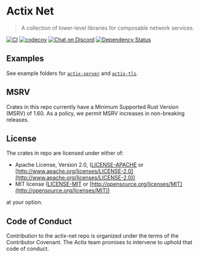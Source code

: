 # Actix Net

> A collection of lower-level libraries for composable network services.

[![CI](https://github.com/actix/actix-net/actions/workflows/ci.yml/badge.svg?event=push&style=flat-square)](https://github.com/actix/actix-net/actions/workflows/ci.yml)
[![codecov](https://codecov.io/gh/actix/actix-net/branch/master/graph/badge.svg)](https://codecov.io/gh/actix/actix-net)
[![Chat on Discord](https://img.shields.io/discord/771444961383153695?label=chat&logo=discord)](https://discord.gg/NWpN5mmg3x)
[![Dependency Status](https://deps.rs/repo/github/actix/actix-net/status.svg)](https://deps.rs/repo/github/actix/actix-net)

## Examples

See example folders for [`actix-server`](./actix-server/examples) and [`actix-tls`](./actix-tls/examples).

## MSRV

Crates in this repo currently have a Minimum Supported Rust Version (MSRV) of 1.60. As a policy, we permit MSRV increases in non-breaking releases.

## License

The crates in repo are licensed under either of:

- Apache License, Version 2.0, ([LICENSE-APACHE](LICENSE-APACHE) or [http://www.apache.org/licenses/LICENSE-2.0](http://www.apache.org/licenses/LICENSE-2.0))
- MIT license ([LICENSE-MIT](LICENSE-MIT) or [http://opensource.org/licenses/MIT](http://opensource.org/licenses/MIT))

at your option.

## Code of Conduct

Contribution to the actix-net repo is organized under the terms of the Contributor Covenant.
The Actix team promises to intervene to uphold that code of conduct.
